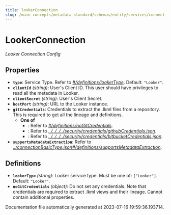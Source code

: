```yaml
---
title: lookerConnection
slug: /main-concepts/metadata-standard/schemas/entity/services/connections/dashboard/lookerconnection
---
```


# LookerConnection

*Looker Connection Config*

## Properties

- **`type`**: Service Type. Refer to *[#/definitions/lookerType](#definitions/lookerType)*. Default: `"Looker"`.
- **`clientId`** *(string)*: User's Client ID. This user should have privileges to read all the metadata in Looker.
- **`clientSecret`** *(string)*: User's Client Secret.
- **`hostPort`** *(string)*: URL to the Looker instance.
- **`gitCredentials`**: Credentials to extract the .lkml files from a repository. This is required to get all the lineage and definitions.
  - **One of**
    - : Refer to *[#/definitions/noGitCredentials](#definitions/noGitCredentials)*.
    - : Refer to *[../../../../security/credentials/githubCredentials.json](#/../../../security/credentials/githubCredentials.json)*.
    - : Refer to *[../../../../security/credentials/bitbucketCredentials.json](#/../../../security/credentials/bitbucketCredentials.json)*.
- **`supportsMetadataExtraction`**: Refer to *[../connectionBasicType.json#/definitions/supportsMetadataExtraction](#/connectionBasicType.json#/definitions/supportsMetadataExtraction)*.
## Definitions

- <a id="definitions/lookerType"></a>**`lookerType`** *(string)*: Looker service type. Must be one of: `["Looker"]`. Default: `"Looker"`.
- <a id="definitions/noGitCredentials"></a>**`noGitCredentials`** *(object)*: Do not set any credentials. Note that credentials are required to extract .lkml views and their lineage. Cannot contain additional properties.


Documentation file automatically generated at 2023-07-16 19:59:36.193714.
